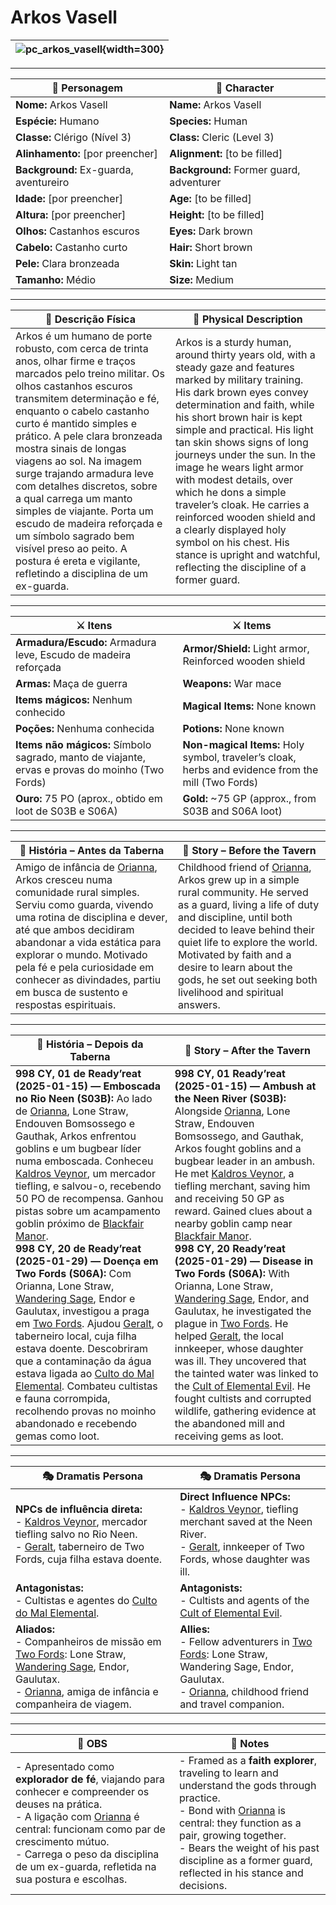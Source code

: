 # Arkos Vasell

| ![pc_arkos_vasell](assets/pc/pc_arkos_vasell.png){width=300} |
| ------------------------------------------------------------ |

---

| **🧙 Personagem** | **🧙 Character** |
| ---------------- | ---------------- |
| **Nome:** Arkos Vasell | **Name:** Arkos Vasell |
| **Espécie:** Humano | **Species:** Human |
| **Classe:** Clérigo (Nível 3) | **Class:** Cleric (Level 3) |
| **Alinhamento:** [por preencher] | **Alignment:** [to be filled] |
| **Background:** Ex-guarda, aventureiro | **Background:** Former guard, adventurer |
| **Idade:** [por preencher] | **Age:** [to be filled] |
| **Altura:** [por preencher] | **Height:** [to be filled] |
| **Olhos:** Castanhos escuros | **Eyes:** Dark brown |
| **Cabelo:** Castanho curto | **Hair:** Short brown |
| **Pele:** Clara bronzeada | **Skin:** Light tan |
| **Tamanho:** Médio | **Size:** Medium |

---

| **📜 Descrição Física** | **📜 Physical Description** |
| ----------------------- | --------------------------- |
| Arkos é um humano de porte robusto, com cerca de trinta anos, olhar firme e traços marcados pelo treino militar. Os olhos castanhos escuros transmitem determinação e fé, enquanto o cabelo castanho curto é mantido simples e prático. A pele clara bronzeada mostra sinais de longas viagens ao sol. Na imagem surge trajando armadura leve com detalhes discretos, sobre a qual carrega um manto simples de viajante. Porta um escudo de madeira reforçada e um símbolo sagrado bem visível preso ao peito. A postura é ereta e vigilante, refletindo a disciplina de um ex-guarda. | Arkos is a sturdy human, around thirty years old, with a steady gaze and features marked by military training. His dark brown eyes convey determination and faith, while his short brown hair is kept simple and practical. His light tan skin shows signs of long journeys under the sun. In the image he wears light armor with modest details, over which he dons a simple traveler’s cloak. He carries a reinforced wooden shield and a clearly displayed holy symbol on his chest. His stance is upright and watchful, reflecting the discipline of a former guard. |

---

| **⚔️ Itens** | **⚔️ Items** |
| ------------ | ------------ |
| **Armadura/Escudo:** Armadura leve, Escudo de madeira reforçada | **Armor/Shield:** Light armor, Reinforced wooden shield |
| **Armas:** Maça de guerra | **Weapons:** War mace |
| **Items mágicos:** Nenhum conhecido | **Magical Items:** None known |
| **Poções:** Nenhuma conhecida | **Potions:** None known |
| **Items não mágicos:** Símbolo sagrado, manto de viajante, ervas e provas do moinho (Two Fords) | **Non-magical Items:** Holy symbol, traveler’s cloak, herbs and evidence from the mill (Two Fords) |
| **Ouro:** 75 PO (aprox., obtido em loot de S03B e S06A) | **Gold:** ~75 GP (approx., from S03B and S06A loot) |

---

| **📖 História – Antes da Taberna**                                                                                                                                                                                                                                                                                                                           | **📖 Story – Before the Tavern**                                                                                                                                                                                                                                                                                                                        |
| ------------------------------------------------------------------------------------------------------------------------------------------------------------------------------------------------------------------------------------------------------------------------------------------------------------------------------------------------------------ | ------------------------------------------------------------------------------------------------------------------------------------------------------------------------------------------------------------------------------------------------------------------------------------------------------------------------------------------------------- |
| Amigo de infância de [Orianna](docs/dm/-/pc/pc_orianna.md), Arkos cresceu numa comunidade rural simples. Serviu como guarda, vivendo uma rotina de disciplina e dever, até que ambos decidiram abandonar a vida estática para explorar o mundo. Motivado pela fé e pela curiosidade em conhecer as divindades, partiu em busca de sustento e respostas espirituais. | Childhood friend of [Orianna](docs/dm/-/pc/pc_orianna.md), Arkos grew up in a simple rural community. He served as a guard, living a life of duty and discipline, until both decided to leave behind their quiet life to explore the world. Motivated by faith and a desire to learn about the gods, he set out seeking both livelihood and spiritual answers. |

---

| **📖 História – Depois da Taberna** | **📖 Story – After the Tavern** |
| ----------------------------------- | -------------------------------- |
| **998 CY, 01 de Ready’reat (2025-01-15) — Emboscada no Rio Neen (S03B):** Ao lado de [Orianna](docs/dm/-/pc/pc_orianna.md), Lone Straw, Endouven Bomsossego e Gauthak, Arkos enfrentou goblins e um bugbear líder numa emboscada. Conheceu [Kaldros Veynor](kaldros_veynor.md), um mercador tiefling, e salvou-o, recebendo 50 PO de recompensa. Ganhou pistas sobre um acampamento goblin próximo de [Blackfair Manor](../locations/blackfair_manor.md).<br>**998 CY, 20 de Ready’reat (2025-01-29) — Doença em Two Fords (S06A):** Com Orianna, Lone Straw, [Wandering Sage](pc_wandering_sage.md), Endor e Gaulutax, investigou a praga em [Two Fords](../locations/two_fords.md). Ajudou [Geralt](geralt.md), o taberneiro local, cuja filha estava doente. Descobriram que a contaminação da água estava ligada ao [Culto do Mal Elemental](../organizations/culto_elemental.md). Combateu cultistas e fauna corrompida, recolhendo provas no moinho abandonado e recebendo gemas como loot. | **998 CY, 01 Ready’reat (2025-01-15) — Ambush at the Neen River (S03B):** Alongside [Orianna](docs/dm/-/pc/pc_orianna.md), Lone Straw, Endouven Bomsossego, and Gauthak, Arkos fought goblins and a bugbear leader in an ambush. He met [Kaldros Veynor](kaldros_veynor.md), a tiefling merchant, saving him and receiving 50 GP as reward. Gained clues about a nearby goblin camp near [Blackfair Manor](../locations/blackfair_manor.md).<br>**998 CY, 20 Ready’reat (2025-01-29) — Disease in Two Fords (S06A):** With Orianna, Lone Straw, [Wandering Sage](pc_wandering_sage.md), Endor, and Gaulutax, he investigated the plague in [Two Fords](../locations/two_fords.md). He helped [Geralt](geralt.md), the local innkeeper, whose daughter was ill. They uncovered that the tainted water was linked to the [Cult of Elemental Evil](../organizations/culto_elemental.md). He fought cultists and corrupted wildlife, gathering evidence at the abandoned mill and receiving gems as loot. |

---

| **🎭 Dramatis Persona**                                                                                                                                                                                                  | **🎭 Dramatis Persona**                                                                                                                                                                                        |
| ------------------------------------------------------------------------------------------------------------------------------------------------------------------------------------------------------------------------ | -------------------------------------------------------------------------------------------------------------------------------------------------------------------------------------------------------------- |
| **NPCs de influência direta:**<br>- [Kaldros Veynor](kaldros_veynor.md), mercador tiefling salvo no Rio Neen.<br>- [Geralt](geralt.md), taberneiro de Two Fords, cuja filha estava doente.                               | **Direct Influence NPCs:**<br>- [Kaldros Veynor](kaldros_veynor.md), tiefling merchant saved at the Neen River.<br>- [Geralt](geralt.md), innkeeper of Two Fords, whose daughter was ill.                      |
| **Antagonistas:**<br>- Cultistas e agentes do [Culto do Mal Elemental](../organizations/culto_elemental.md).                                                                                                             | **Antagonists:**<br>- Cultists and agents of the [Cult of Elemental Evil](../organizations/culto_elemental.md).                                                                                                |
| **Aliados:**<br>- Companheiros de missão em [Two Fords](../locations/two_fords.md): Lone Straw, [Wandering Sage](pc_wandering_sage.md), Endor, Gaulutax. <br>- [Orianna](docs/dm/-/pc/pc_orianna.md), amiga de infância e companheira de viagem. | **Allies:**<br>- Fellow adventurers in [Two Fords](../locations/two_fords.md): Lone Straw, Wandering Sage, Endor, Gaulutax.<br>- [Orianna](docs/dm/-/pc/pc_orianna.md), childhood friend and travel companion. |

---

| **🔮 OBS** | **🔮 Notes** |
| ---------- | ------------ |
| - Apresentado como **explorador de fé**, viajando para conhecer e compreender os deuses na prática.<br>- A ligação com [Orianna](docs/dm/-/pc/pc_orianna.md) é central: funcionam como par de crescimento mútuo.<br>- Carrega o peso da disciplina de um ex-guarda, refletida na sua postura e escolhas. | - Framed as a **faith explorer**, traveling to learn and understand the gods through practice.<br>- Bond with [Orianna](docs/dm/-/pc/pc_orianna.md) is central: they function as a pair, growing together.<br>- Bears the weight of his past discipline as a former guard, reflected in his stance and decisions. |
